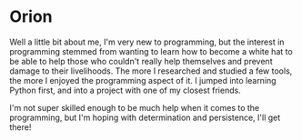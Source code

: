 # Orion

Well a little bit about me, I'm very new to programming, but the interest in programming stemmed from wanting to learn how to become a white hat to be able to help
those who couldn't really help themselves and prevent damage to their livelihoods. The more I researched and studied a few tools, the more I enjoyed the programming
aspect of it. I jumped into learning Python first, and into a project with one of my closest friends. 

I'm not super skilled enough to be much help when it comes to the programming, but I'm hoping with determination and persistence, I'll get there!
